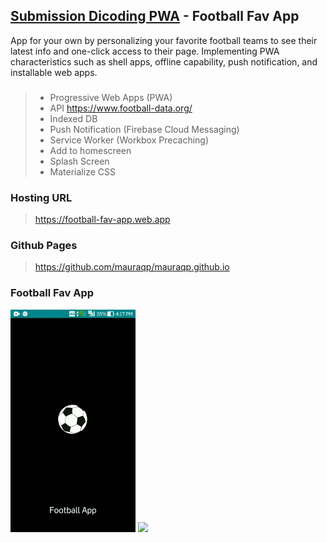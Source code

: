 ## [Submission Dicoding PWA](https://www.dicoding.com/academies/74)  </a> - Football Fav App
App for your own by personalizing your favorite football teams to see their latest info and one-click access to their page. Implementing PWA characteristics such as shell apps, offline capability, push notification, and installable web apps.

### 
> - Progressive Web Apps (PWA)
> - API https://www.football-data.org/
> - Indexed DB
> - Push Notification (Firebase Cloud Messaging)
> - Service Worker (Workbox Precaching)
> - Add to homescreen
> - Splash Screen
> - Materialize CSS


### Hosting URL
> https://football-fav-app.web.app

### Github Pages
> https://github.com/mauraqp/mauraqp.github.io


### Football Fav App
<img src="screenshot1.gif" width="200" />
<img src="screenshot2.gif" width="200" />
